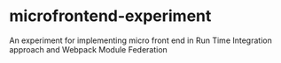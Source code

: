 # microfrontend-experiment
An experiment for implementing micro front end in Run Time Integration approach and Webpack Module Federation
